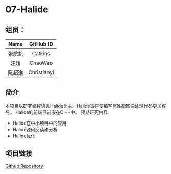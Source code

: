 # 07-Halide

## 组员：

|Name|GitHub ID|
|:-:|:-:|
|张航凯|Catkins|
|汪超|ChaoWao|
|阮超逸|Christianyi|

## 简介

本项目以研究编程语言Halide为主。Halide旨在使编写高性能图像处理代码更加容易。 Halide的前端目前嵌在C ++中。
预期研究内容:

- Halide在中小项目中的应用
- Halide源码阅读和分析
- Halide优化

## 项目链接

[Github Repository](https://github.com/Caktins/compiler-teamwork.git)
